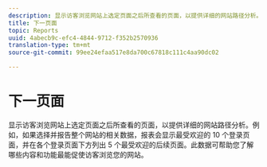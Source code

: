 ```yaml
---
description: 显示访客浏览网站上选定页面之后所查看的页面，以提供详细的网站路径分析。例如，如果选择并报告整个网站的相关数据，报表会显示最受欢迎的 10 个登录页面，并在各个登录页面下方列出 5 个最受欢迎的后续页面。此数据可帮助您了解哪些内容和功能最能促使访客浏览您的网站。
title: 下一页面
topic: Reports
uuid: 4abecb9c-efc4-4844-9712-f352b2570936
translation-type: tm+mt
source-git-commit: 99ee24efaa517e8da700c67818c111c4aa90dc02

---
```



# 下一页面

显示访客浏览网站上选定页面之后所查看的页面，以提供详细的网站路径分析。例如，如果选择并报告整个网站的相关数据，报表会显示最受欢迎的 10 个登录页面，并在各个登录页面下方列出 5 个最受欢迎的后续页面。此数据可帮助您了解哪些内容和功能最能促使访客浏览您的网站。

